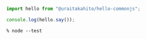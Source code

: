 ```javascript
import hello from "@uraitakahito/hello-commonjs";

console.log(hello.say());
```

```console
% node --test
```
